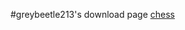 #greybeetle213's download page
[chess](https://github.com/greybeetle213/greybeetle213.github.io/raw/master/chess.zip)
